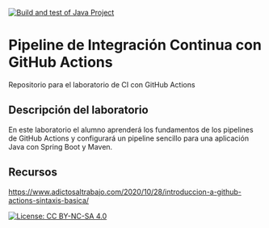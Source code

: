 
[![Build and test of Java Project](https://github.com/ETSISI-EMS/ems2024-lab-1-3-ci-github-actions-guillecriado/actions/workflows/main.yml/badge.svg)](https://github.com/ETSISI-EMS/ems2024-lab-1-3-ci-github-actions-guillecriado/actions/workflows/main.yml)

# Pipeline de Integración Continua con GitHub Actions

Repositorio para el laboratorio de CI con GitHub Actions

## Descripción del laboratorio

En este laboratorio el alumno aprenderá los fundamentos de los pipelines de GitHub Actions y configurará un pipeline
sencillo para una aplicación Java con Spring Boot y Maven. 

## Recursos
https://www.adictosaltrabajo.com/2020/10/28/introduccion-a-github-actions-sintaxis-basica/

[![License: CC BY-NC-SA 4.0](https://img.shields.io/badge/License-CC_BY--NC--SA_4.0-lightgrey.svg)](https://creativecommons.org/licenses/by-nc-sa/4.0/)
